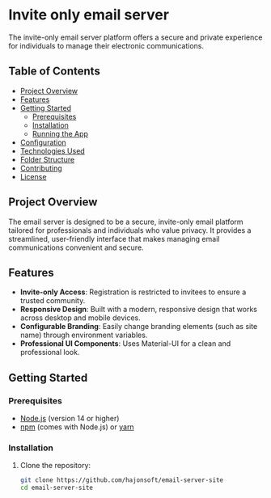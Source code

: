 # Invite only email server

The invite-only email server platform offers a secure and private experience for individuals to manage their electronic communications.

## Table of Contents

- [Project Overview](#project-overview)
- [Features](#features)
- [Getting Started](#getting-started)
  - [Prerequisites](#prerequisites)
  - [Installation](#installation)
  - [Running the App](#running-the-app)
- [Configuration](#configuration)
- [Technologies Used](#technologies-used)
- [Folder Structure](#folder-structure)
- [Contributing](#contributing)
- [License](#license)

## Project Overview

The email server is designed to be a secure, invite-only email platform tailored for professionals and individuals who value privacy. It provides a streamlined, user-friendly interface that makes managing email communications convenient and secure.

## Features

- **Invite-only Access**: Registration is restricted to invitees to ensure a trusted community.
- **Responsive Design**: Built with a modern, responsive design that works across desktop and mobile devices.
- **Configurable Branding**: Easily change branding elements (such as site name) through environment variables.
- **Professional UI Components**: Uses Material-UI for a clean and professional look.

## Getting Started

### Prerequisites

- [Node.js](https://nodejs.org/) (version 14 or higher)
- [npm](https://www.npmjs.com/) (comes with Node.js) or [yarn](https://yarnpkg.com/)

### Installation

1. Clone the repository:

   ```bash
   git clone https://github.com/hajonsoft/email-server-site
   cd email-server-site
```

